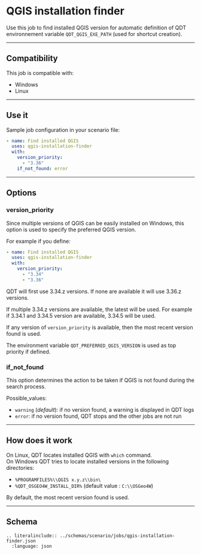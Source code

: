 # QGIS installation finder

Use this job to find installed QGIS version for automatic definition of QDT environnement variable `QDT_QGIS_EXE_PATH` (used for shortcut creation).

----

## Compatibility

This job is compatible with:

- Windows
- Linux

----

## Use it

Sample job configuration in your scenario file:

```yaml
- name: Find installed QGIS
  uses: qgis-installation-finder
  with:
    version_priority:
      - "3.36"
    if_not_found: error
```

----

## Options

### version_priority

Since multiple versions of QGIS can be easily installed on Windows, this option is used to specify the preferred QGIS version.

For example if you define:

```yaml
- name: Find installed QGIS
  uses: qgis-installation-finder
  with:
    version_priority:
      - "3.34"
      - "3.36"
```

QDT will first use 3.34.z versions. If none are available it will use 3.36.z versions.

If multiple 3.34.z versions are available, the latest will be used. For example if 3.34.1 and 3.34.5 version are available, 3.34.5 will be used.

If any version of `version_priority` is available, then the most recent version found is used.

The environment variable `QDT_PREFERRED_QGIS_VERSION` is used as top priority if defined.

### if_not_found

This option determines the action to be taken if QGIS is not found during the search process.

Possible_values:

- `warning` (_default_): if no version found, a warning is displayed in QDT logs
- `error`: if no version found, QDT stops and the other jobs are not run

----

## How does it work

On Linux, QDT locates installed QGIS with `which` command.  
On Windows QDT tries to locate installed versions in the following directories:

- `%PROGRAMFILES%\\QGIS x.y.z\\bin\`
- `%QDT_OSGEO4W_INSTALL_DIR%` (default value : `C:\\OSGeo4W`)

By default, the most recent version found is used.

----

## Schema

```{eval-rst}
.. literalinclude:: ../schemas/scenario/jobs/qgis-installation-finder.json
  :language: json
```
